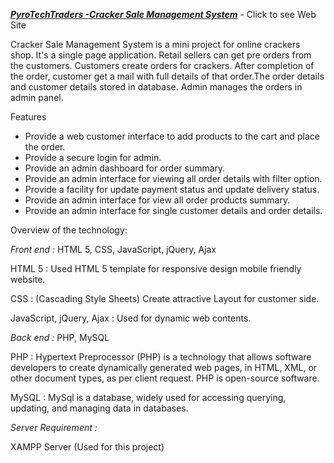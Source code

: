 ***[PyroTechTraders -Cracker Sale Management System](https://pyrotechtraders.000webhostapp.com/)***   - Click to see Web Site

 
Cracker Sale Management System is a mini project for online crackers shop. It's a single page application. Retail sellers can get pre orders from the customers. Customers create orders for crackers. After completion of the order, customer get a mail with full details of that order.The order details and customer details stored in database. Admin manages the orders in admin panel. 

Features
-	Provide a web customer interface to add products to the cart and place the order.
-	Provide a secure login for admin.
-	Provide an admin dashboard for order summary.
-	Provide an admin interface for viewing all order details with filter option.
-	Provide a facility for update payment status and update delivery status.
-	Provide an admin interface for view all order products summary.
-	Provide an admin interface for single customer details and order details.


Overview of the technology:

_Front end :_ HTML 5, CSS, JavaScript, jQuery, Ajax

HTML 5 : Used HTML 5 template for responsive design mobile friendly website.

CSS : (Cascading Style Sheets) Create attractive Layout for customer side.

JavaScript, jQuery, Ajax : Used for dynamic web contents.


_Back end :_ PHP, MySQL

PHP : Hypertext Preprocessor (PHP) is a technology that allows software developers to create dynamically generated web pages, in HTML, XML, or other document types, as per client request. PHP is open-source software.

MySQL : MySql is a database, widely used for accessing querying, updating, and managing data in databases.

_Server Requirement :_ 

XAMPP Server (Used for this project)
